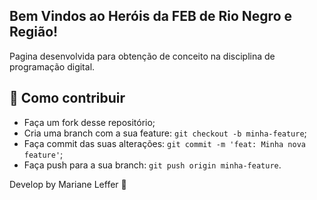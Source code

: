 ## Bem Vindos ao Heróis da FEB de Rio Negro e Região!

Pagina desenvolvida para obtenção de conceito na disciplina de programação digital.

## 🤔 Como contribuir

- Faça um fork desse repositório;
- Cria uma branch com a sua feature: `git checkout -b minha-feature`;
- Faça commit das suas alterações: `git commit -m 'feat: Minha nova feature'`;
- Faça push para a sua branch: `git push origin minha-feature`.

Develop by Mariane Leffer :wave:
